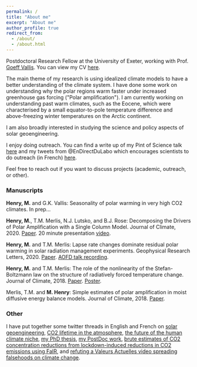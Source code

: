 ```yaml
---
permalink: /
title: "About me"
excerpt: "About me"
author_profile: true
redirect_from: 
  - /about/
  - /about.html
---
```


Postdoctoral Research Fellow at the University of Exeter, working with Prof. [Goeff Vallis](http://empslocal.ex.ac.uk/people/staff/gv219/). You can view my CV [here](https://matthewjhenry.github.io/CV_Henry.pdf).

The main theme of my research is using idealized climate models to have a better understanding of the climate system. I have done some work on understanding why the polar regions warm faster under increased greenhouse gas forcing ("Polar amplification"). I am currently working on understanding past warm climates, such as the Eocene, which were characterised by a small equator-to-pole temperature difference and above-freezing winter temperatures on the Arctic continent.

I am also broadly interested in studying the science and policy aspects of solar geoengineering.

I enjoy doing outreach. You can find a write up of my Pint of Science talk [here](https://matthewjhenry.github.io/posts/2019/05/PoS-Talk/) and my tweets from @EnDirectDuLabo which encourages scientists to do outreach (in French) [here](https://twitter.com/search?q=from%3AEnDirectDuLabo%20since%3A2020-04-13%20until%3A2020-04-19&src=typed_query).

Feel free to reach out if you want to discuss projects (academic, outreach, or other).


### Manuscripts

**Henry, M.** and G.K. Vallis: Seasonality of polar warming in very high CO2 climates. In prep...

**Henry, M.**, T.M. Merlis, N.J. Lutsko, and B.J. Rose: Decomposing the Drivers of Polar Amplification with a Single Column Model. Journal of Climate, 2020. [Paper](https://doi.org/10.1175/JCLI-D-20-0178.1). 20 minute presentation [video](https://www.youtube.com/watch?v=Z3LjvFSqOwo).

**Henry, M.** and T.M. Merlis: Lapse rate changes dominate residual polar warming in solar radiation management experiments. Geophysical Research Letters, 2020. [Paper](https://doi.org/10.1029/2020GL087929). <a href='https://www.youtube.com/watch?v=SnsH-4Nca9A'>AOFD talk recording</a>.

**Henry, M.** and T.M. Merlis: The role of the nonlinearity of the Stefan-Boltzmann law on the structure of radiatively forced temperature change. Journal of Climate, 2018. [Paper](https://doi.org/10.1175/JCLI-D-17-0603.1). <a href='http://meteo.mcgill.ca/~mhenry/files/poster_henry_0617.pdf'>Poster</a>.

Merlis, T.M. and **M. Henry**: Simple estimates of polar amplification in moist diffusive energy balance models. Journal of Climate, 2018. [Paper](https://doi.org/10.1175/JCLI-D-17-0578.1).

### Other

I have put together some twitter threads in English and French on [solar geoengineering](https://twitter.com/mattjohenry/status/1208079869013307393), [CO2 lifetime in the atmosphere](https://twitter.com/mattjohenry/status/1298992761018802176), [the future of the human climate niche](https://twitter.com/mattjohenry/status/1258060124817678336), [my PhD thesis](https://twitter.com/EnDirectDuLabo/status/1249624495641571331), [my PostDoc work](https://twitter.com/EnDirectDuLabo/status/1250044374374907909), [brute estimates of CO2 concentration reductions from lockdown-induced reductions in CO2 emissions using FaIR](https://twitter.com/mattjohenry/status/1248669347209453568), and [refuting a Valeurs Actuelles video spreading falsehoods on climate change](https://twitter.com/mattjohenry/status/1154849664635736064).

